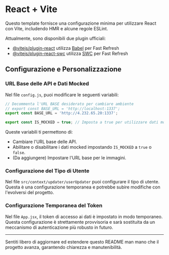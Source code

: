 # React + Vite

Questo template fornisce una configurazione minima per utilizzare React con Vite, includendo HMR e alcune regole ESLint.

Attualmente, sono disponibili due plugin ufficiali:

- [@vitejs/plugin-react](https://github.com/vitejs/vite-plugin-react/blob/main/packages/plugin-react/README.md) utilizza [Babel](https://babeljs.io/) per Fast Refresh
- [@vitejs/plugin-react-swc](https://github.com/vitejs/vite-plugin-react-swc) utilizza [SWC](https://swc.rs/) per Fast Refresh

## Configurazione e Personalizzazione

### URL Base delle API e Dati Mocked

Nel file `config.js`, puoi modificare le seguenti variabili:

```javascript
// Decommenta l'URL BASE desiderato per cambiare ambiente
// export const BASE_URL = 'http://localhost:1337';
export const BASE_URL = 'http://4.232.65.20:1337';

export const IS_MOCKED = true; // Imposta a true per utilizzare dati mocked
```

Queste variabili ti permettono di:
- Cambiare l'URL base delle API.
- Abilitare o disabilitare i dati mocked impostando `IS_MOCKED` a `true` o `false`.
- (Da aggiungere) Impostare l'URL base per le immagini.

### Configurazione del Tipo di Utente

Nel file `src/context/updater/userUpdater` puoi configurare il tipo di utente. Questa è una configurazione temporanea e potrebbe subire modifiche con l'evolversi del progetto.

### Configurazione Temporanea del Token

Nel file `App.jsx`, il token di accesso ai dati è impostato in modo temporaneo. Questa configurazione è strettamente provvisoria e sarà sostituita da un meccanismo di autenticazione più robusto in futuro.

---

Sentiti libero di aggiornare ed estendere questo README man mano che il progetto avanza, garantendo chiarezza e manutenibilità.

